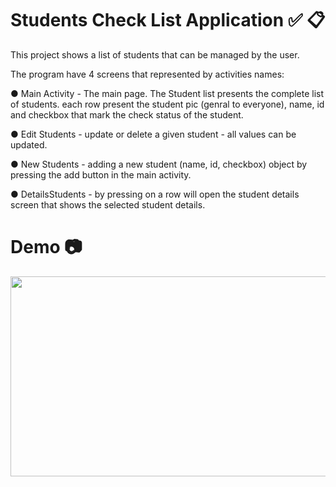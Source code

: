 # Students Check List Application :white_check_mark: :clipboard:
This project shows a list of students that can be managed by the user.

The program have 4 screens that represented by activities names:

● Main Activity - The main page. The Student list presents the complete list of students. each row present the student pic (genral to everyone), name, id and checkbox that mark 
the check status of the student.

● Edit Students - update or delete a given student - all values can be
updated.

● New Students - adding a new student (name, id, checkbox) object by pressing the add button in the main activity.

● DetailsStudents - by pressing on a row will open the student details
screen that shows the selected student details.

# Demo :camera:

<img src="StudentsAppDemo.gif" width="600" height="320" />
